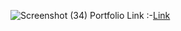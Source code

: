 ![Screenshot (34)](https://github.com/khanfiza/portfolio/assets/90319355/aea66685-2eac-43c3-8535-05321e0ae7cb)
Portfolio Link :-[Link](https://khanfiza.github.io/portfolio/)
